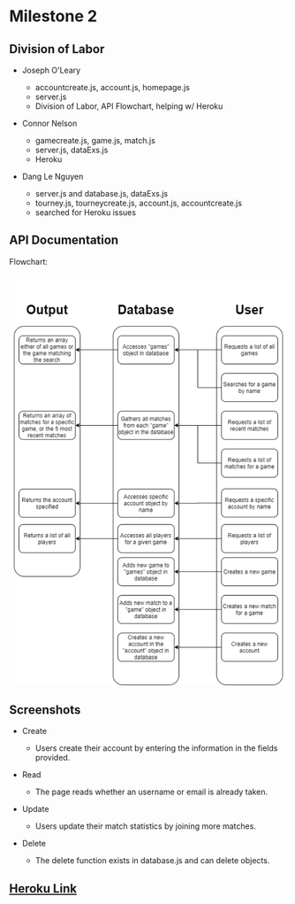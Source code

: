 # Milestone 2

## Division of Labor
- Joseph O'Leary
    - accountcreate.js, account.js, homepage.js
    - server.js
    - Division of Labor, API Flowchart, helping w/ Heroku 
    
- Connor Nelson
    - gamecreate.js, game.js, match.js
    - server.js, dataExs.js
    - Heroku
    
- Dang Le Nguyen
    - server.js and database.js, dataExs.js
    - tourney.js, tourneycreate.js, account.js, accountcreate.js
    - searched for Heroku issues

## API Documentation
Flowchart:

![API Documentation Flowchart](./images/flowchart.png)

## Screenshots

- Create
    - Users create their account by entering the information in the fields provided.

- Read
    - The page reads whether an username or email is already taken.

- Update
    - Users update their match statistics by joining more matches.

- Delete
    - The delete function exists in database.js and can delete objects.

## [Heroku Link](https://cs326final-yod.herokuapp.com/)
